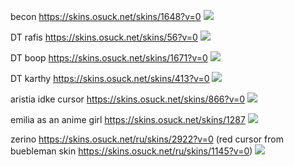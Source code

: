 becon https://skins.osuck.net/skins/1648?v=0
![](https://files.osuck.link/images/skins/be60f582d0c541b13603d97cdfef40e6.webp)

DT rafis https://skins.osuck.net/skins/56?v=0
![](https://files.osuck.link/images/skins/381e2beb54cd981d8da580713e3cd027.webp)

DT boop https://skins.osuck.net/skins/1671?v=0
![](https://files.osuck.link/images/skins/7d8125ebfece7ff4bbc5b38adbffc78c.webp)

DT karthy https://skins.osuck.net/skins/413?v=0
![](https://files.osuck.link/images/skins/230b7f4856c46a8a3d9634062a06889e.webp)

aristia idke cursor https://skins.osuck.net/skins/866?v=0
![](https://files.osuck.link/images/skins/953ca834deb2ffa34bdc4814e09422c4.webp)

emilia as an anime girl https://skins.osuck.net/skins/1287
![](https://files.osuck.link/images/skins/b17cdbfee7eaa49536940f17507e636b.webp)

zerino https://skins.osuck.net/ru/skins/2922?v=0 (red cursor from buebleman skin https://skins.osuck.net/ru/skins/1145?v=0)
![](https://files.osuck.link/images/skins/0d67096cbc0210e1d13ac17b575ca858.webp)
